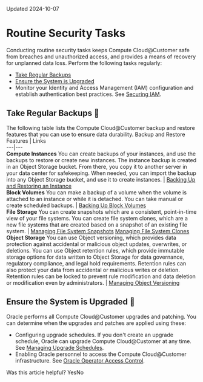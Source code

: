 Updated 2024-10-07
# Routine Security Tasks
Conducting routine security tasks keeps Compute Cloud@Customer safe from breaches and unauthorized access, and provides a means of recovery for unplanned data loss.
Perform the following tasks regularly:
  * [Take Regular Backups](https://docs.oracle.com/en-us/iaas/compute-cloud-at-customer/topics/security/routine_security_tasks.htm#routine_security_tasks__backups)
  * [Ensure the System is Upgraded](https://docs.oracle.com/en-us/iaas/compute-cloud-at-customer/topics/security/routine_security_tasks.htm#routine_security_tasks__upgrades)
  * Monitor your Identity and Access Management (IAM) configuration and establish authentication best practices. See [Securing IAM](https://docs.oracle.com/iaas/Content/Security/Reference/iam_security.htm).


## Take Regular Backups 🔗 
The following table lists the Compute Cloud@Customer backup and restore features that you can use to ensure data durability.
Backup and Restore Features | Links  
---|---  
**Compute Instances** You can create backups of your instances, and use the backups to restore or create new instances. The instance backup is created in an Object Storage bucket. From there, you copy it to another server in your data center for safekeeping. When needed, you can import the backup into any Object Storage bucket, and use it to create instances.  | [Backing Up and Restoring an Instance](https://docs.oracle.com/en-us/iaas/compute-cloud-at-customer/topics/compute/backing-up-and-restoring-an-insance.htm#backing-up-and-restoring-an-insance "On Compute Cloud@Customer, supports backing up and restoring instances. The instance backup is created in an Object Storage bucket. From there, you can copy it to another server in your data center for safekeeping. When needed, you can import the backup into any Compute Cloud@Customer Object Storage bucket, and use it to create instances.")  
**Block Volumes** You can make a backup of a volume when the volume is attached to an instance or while it is detached. You can take manual or create scheduled backups. | [Backing Up Block Volumes](https://docs.oracle.com/en-us/iaas/compute-cloud-at-customer/topics/block/backing-up-block-volumes.htm#backing-up-block-volumes "On Oracle Compute Cloud@Customer, the backup feature for the Block Volume service enables you make a point-in-time snapshot of the data on a block or boot volume. These backups can then be restored to new volumes any time.")  
**File Storage** You can create snapshots which are a consistent, point-in-time view of your file systems.  You can create file system clones, which are a new file systems that are created based on a snapshot of an existing file system. |  [Managing File System Snapshots](https://docs.oracle.com/en-us/iaas/compute-cloud-at-customer/topics/file/managing-file-system-snapshots.htm#managing-file-system-snapshots "On Compute Cloud@Customer, the File Storage service supports snapshots for file system data protection.") [Managing File System Clones](https://docs.oracle.com/en-us/iaas/compute-cloud-at-customer/topics/file/managing-file-system-clones.htm#file-system-clones "On Compute Cloud@Customer, a clone is a new file system that is created based on a snapshot of an existing file system. Snapshots preserve the state of the data of a file system at a particular point in time. If you take snapshots of a file system at regular intervals, you can create clones of the file system as it existed at multiple points in its lifetime.")  
**Object Storage** You can use Object versioning, which provides data protection against accidental or malicious object updates, overwrites, or deletions.  You can use Object retention rules, which provide immutable storage options for data written to Object Storage for data governance, regulatory compliance, and legal hold requirements. Retention rules can also protect your data from accidental or malicious writes or deletion. Retention rules can be locked to prevent rule modification and data deletion or modification even by administrators. | [Managing Object Versioning](https://docs.oracle.com/en-us/iaas/compute-cloud-at-customer/topics/object/managing-object-versioning.htm#managing-object-versioning "On Compute Cloud@Customer, object versioning provides data protection against accidental or malicious object update, overwrite, or deletion.")  
## Ensure the System is Upgraded 🔗 
Oracle performs all Compute Cloud@Customer upgrades and patching. 
You can determine when the upgrades and patches are applied using these: 
  * Configuring upgrade schedules. If you don't create an upgrade schedule, Oracle can upgrade Compute Cloud@Customer at any time. See [Managing Upgrade Schedules](https://docs.oracle.com/en-us/iaas/compute-cloud-at-customer/topics/infrastructure/managing-upgrade-schedules.htm#managing-upgrade-schedules "Use Upgrade Schedules to define time periods when a Compute Cloud@Customer infrastructure may be upgraded by Oracle.").
  * Enabling Oracle personnel to access the Compute Cloud@Customer infrastructure. See [Oracle Operator Access Control](https://docs.oracle.com/en-us/iaas/compute-cloud-at-customer/topics/overview/managed-access.htm#architectural-overview "Compute Cloud@Customer supports the use of Oracle Operator Access Control to manage requests for temporary access to your organization's cloud resources from OCI authorized operators.").


Was this article helpful?
YesNo

